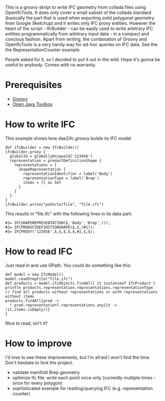 This is a groovy skript to write IFC geometry from collada files using OpenIfcTools. It does only cover a small subset of the collada standard (basically the part that is used when exporting solid polygonal geometry from Google Sketchup) and it writes only IFC proxy entities. However the heart of the script - IfcBuilder - can be easily used to write arbitrary IFC entities programmatically from arbitrary input data - in a compact and concious fashion. Apart from writing, the combination of Groovy and OpenIfcTools is a very handy way for ad-hoc queries on IFC data. See the the RepresentationCounter example.

People asked for it, so I decided to put it out in the wild. Hope it's gonna be useful to anybody. Comes with no warranty.

Prerequisites
=============

* [Groovy](http://groovy.codehaus.org/)
* [Open Java Toolbox](http://www.openifctools.com/Open_IFC_Tools/ifc_features.html)


How to write IFC
================
This example shows how dae2ifc.groovy builds its IFC model

    def ifcBuilder = new IfcBuilder()
    ifcBuilder.proxy {
      globalId = globallyUniqueId('123456')
      representation = productDefinitionShape {
        representations = [
          shapeRepresentation {
            representationIdentifier = label('Body')
            representationType = label('Brep')
            items = [] as Set
          }
	    ]  
      }
    }
    ifcBuilder.write("path/to/file", "file.ifc")

This results in "file.ifc" with the following lines in its data part:

    #1= IFCSHAPEREPRESENTATION($,'Body','Brep',());
    #2= IFCPRODUCTDEFINITIONSHAPE($,$,(#1));
    #3= IFCPROXY('123456',$,$,$,$,$,#2,$,$);


How to read IFC
===============
Just read in and use GPath. You could do something like this:

    def model = new IfcModel()
    model.readStepFile("file.ifc")
    def products = model.ifcObjects.findAll{ it instanceof IfcProduct }
    println products.representation.representations.representationType
    // find all products without representations or with representations without items
    products.findAll{prod ->
      ! prod.representation?.representations.any{it -> !it.items.isEmpty()}
    }

Nice to read, isn't it?

How to improve
==============
I'd love to see these improvements, but I'm afraid I won't find the time. Don't hesitate to fork the project.

* validate manifold Brep geometry
* optimize ifc file: write each point once only (currently multiple times - once for every polygon)
* sophisticated example for reading/querying IFC (e.g. representation counter)
